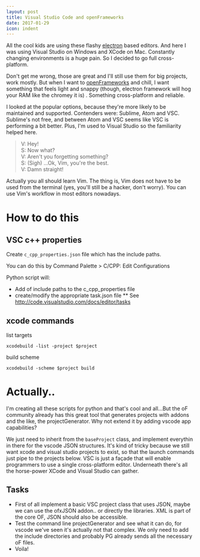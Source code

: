 ```yaml
---
layout: post
title: Visual Studio Code and openFrameworks
date: 2017-01-29
icon: indent
---
```


All the cool kids are using these flashy [electron](https://electron.atom.io/) based editors. And here I was using Visual Studio on Windows and XCode on Mac. Constantly changing environments is a huge pain. So I decided to go full cross-platform.

Don't get me wrong, those are great and I'll still use them for big projects, work mostly. But when I want to [openFrameworks](http://openframeworks.cc/) and chill, I want something that feels light and snappy (though, electron framework will hog your RAM like the chromey it is) . Something cross-platform and reliable.

I looked at the popular options, because they're more likely to be maintained and supported. Contenders were: Sublime, Atom and VSC. Sublime's not free, and between Atom and VSC seems like VSC is performing a bit better. Plus, I'm used to Visual Studio so the familiarity helped here.

> V: Hey!  
> S: Now what?   
> V: Aren't you forgetting something?  
> S: (Sigh) ...Ok, Vim, you're the best.  
> V: Damn straight!    

Actually you all should learn Vim. The thing is, Vim does not have to be used from the terminal (yes, you'll still be a hacker, don't worry). You can use Vim's workflow in most editors nowadays. 

# How to do this

## VSC c++ properties

Create `c_cpp_properties.json` file which has the include paths. 

You can do this by Command Palette > C/CPP: Edit Configurations

Python script will:
* Add of include paths to the c_cpp_properties file
* create/modify the appropriate task.json file
** See http://code.visualstudio.com/docs/editor/tasks



## xcode commands

list targets

    xcodebuild -list -project $project

build scheme

    xcodebuild -scheme $project build





# Actually..

I'm creating all these scripts for python and that's cool and all...But the oF community already has this great tool that generates projects with addons and the like, the projectGenerator. Why not extend it by adding vscode app capabilities?

We just need to inherit from the `baseProject` class, and implement everythin in there for the vscode JSON structures. It's kind of tricky because we still want xcode and visual studio projects to exist, so that the launch commands just pipe to the projects below. VSC is just a façade that will enable programmers to use a single cross-platform editor. Underneath there's all the horse-power XCode and Visual Studio can gather.


## Tasks

* First of all implement a basic VSC project class that uses JSON, maybe we can use the ofxJSON addon.. or directly the libraries. XML is part of the core OF, JSON should also be accessible.
* Test the command line projectGenerator and see what it can do, for vscode we've seen it's actually not that complex. We only need to add the include directories and probably PG already sends all the necessary oF files.
* Voila!